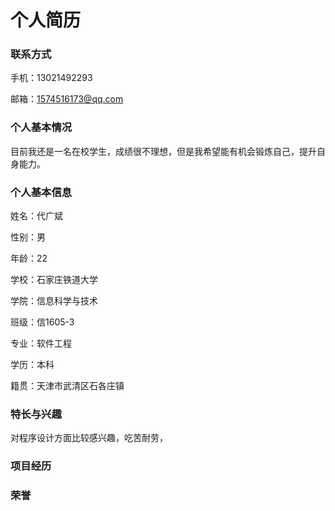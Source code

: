 # 个人简历
### 联系方式
手机：13021492293

邮箱：1574516173@qq.com
### 个人基本情况
目前我还是一名在校学生，成绩很不理想，但是我希望能有机会锻炼自己，提升自身能力。
### 个人基本信息
姓名：代广斌

性别：男

年龄：22

学校：石家庄铁道大学

学院：信息科学与技术

班级：信1605-3

专业：软件工程

学历：本科

籍贯：天津市武清区石各庄镇
### 特长与兴趣
对程序设计方面比较感兴趣，吃苦耐劳，
### 项目经历

### 荣誉
